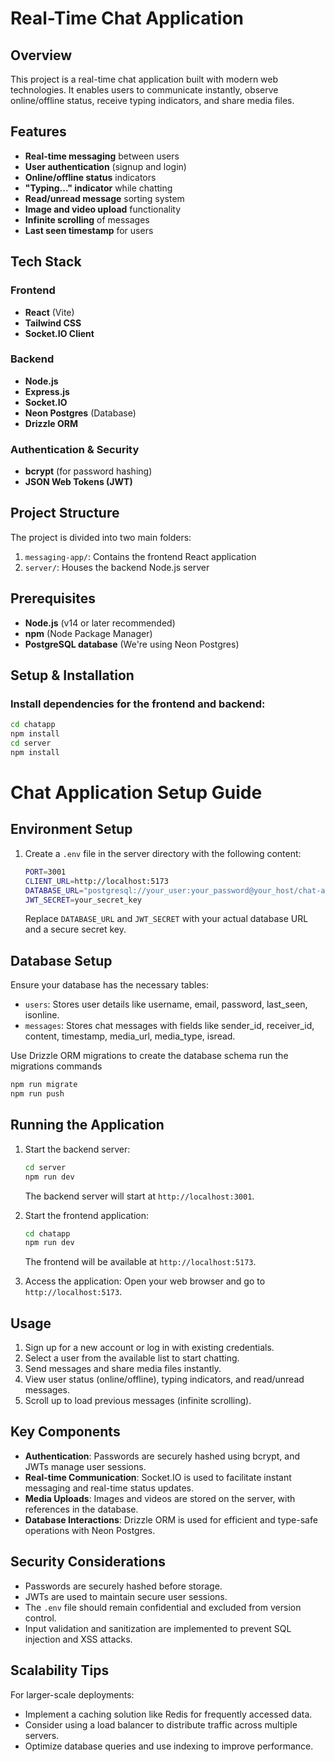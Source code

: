 # Real-Time Chat Application

## Overview

This project is a real-time chat application built with modern web technologies. It enables users to communicate instantly, observe online/offline status, receive typing indicators, and share media files.

## Features

- **Real-time messaging** between users
- **User authentication** (signup and login)
- **Online/offline status** indicators
- **"Typing..." indicator** while chatting
- **Read/unread message** sorting system
- **Image and video upload** functionality
- **Infinite scrolling** of messages
- **Last seen timestamp** for users

## Tech Stack

### Frontend

- **React** (Vite)
- **Tailwind CSS**
- **Socket.IO Client**

### Backend

- **Node.js**
- **Express.js**
- **Socket.IO**
- **Neon Postgres** (Database)
- **Drizzle ORM**

### Authentication & Security

- **bcrypt** (for password hashing)
- **JSON Web Tokens (JWT)**

## Project Structure

The project is divided into two main folders:

1. `messaging-app/`: Contains the frontend React application
2. `server/`: Houses the backend Node.js server

## Prerequisites

- **Node.js** (v14 or later recommended)
- **npm** (Node Package Manager)
- **PostgreSQL database** (We're using Neon Postgres)

## Setup & Installation

### Install dependencies for the frontend and backend:

```bash
cd chatapp
npm install
cd server
npm install
```
# Chat Application Setup Guide

## Environment Setup

1. Create a `.env` file in the server directory with the following content:

   ```bash
   PORT=3001
   CLIENT_URL=http://localhost:5173
   DATABASE_URL="postgresql://your_user:your_password@your_host/chat-app-database?sslmode=require" ## fisr create a account in neon postgresql database and paste your database detalis here
   JWT_SECRET=your_secret_key
   ```

   Replace `DATABASE_URL` and `JWT_SECRET` with your actual database URL and a secure secret key.

## Database Setup

Ensure your database has the necessary tables:

- `users`: Stores user details like username, email, password, last_seen, isonline.
- `messages`: Stores chat messages with fields like sender_id, receiver_id, content, timestamp, media_url, media_type, isread.

Use Drizzle ORM migrations to create the database schema 
run the migrations commands 
```bash
npm run migrate
npm run push
```



## Running the Application

1. Start the backend server:

   ```bash
   cd server
   npm run dev
   ```

   The backend server will start at `http://localhost:3001`.

2. Start the frontend application:

   ```bash
   cd chatapp
   npm run dev
   ```

   The frontend will be available at `http://localhost:5173`.

3. Access the application:
   Open your web browser and go to `http://localhost:5173`.

## Usage

1. Sign up for a new account or log in with existing credentials.
2. Select a user from the available list to start chatting.
3. Send messages and share media files instantly.
4. View user status (online/offline), typing indicators, and read/unread messages.
5. Scroll up to load previous messages (infinite scrolling).

## Key Components

- **Authentication**: Passwords are securely hashed using bcrypt, and JWTs manage user sessions.
- **Real-time Communication**: Socket.IO is used to facilitate instant messaging and real-time status updates.
- **Media Uploads**: Images and videos are stored on the server, with references in the database.
- **Database Interactions**: Drizzle ORM is used for efficient and type-safe operations with Neon Postgres.

## Security Considerations

- Passwords are securely hashed before storage.
- JWTs are used to maintain secure user sessions.
- The `.env` file should remain confidential and excluded from version control.
- Input validation and sanitization are implemented to prevent SQL injection and XSS attacks.

## Scalability Tips

For larger-scale deployments:

- Implement a caching solution like Redis for frequently accessed data.
- Consider using a load balancer to distribute traffic across multiple servers.
- Optimize database queries and use indexing to improve performance.
